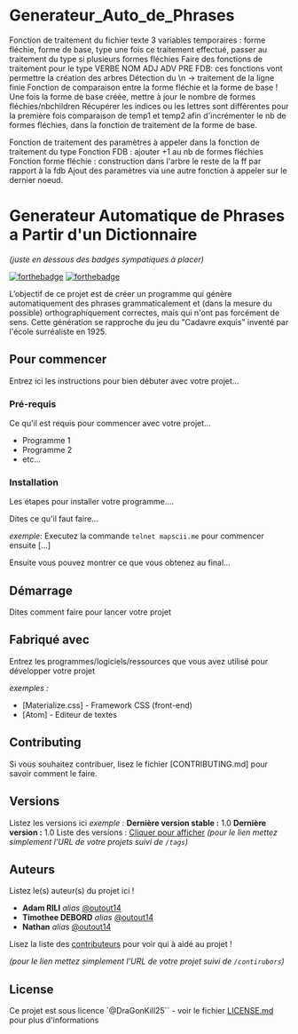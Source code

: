 # Generateur_Auto_de_Phrases

Fonction de traitement du fichier texte
3 variables temporaires : forme fléchie, forme de base, type
une fois ce traitement effectué, passer au traitement du type si plusieurs formes 
fléchies
Faire des fonctions de traitement pour le type VERBE NOM ADJ ADV PRE FDB:
ces fonctions vont permettre la création des arbres
Détection du \n -> traitement de la ligne finie
Fonction de comparaison entre la forme fléchie et la forme de base !
Une fois la forme de base créée, mettre à jour le nombre de formes fléchies/nbchildren
Récupérer les indices ou les lettres sont différentes pour la première fois
comparaison de temp1 et temp2 afin d'incrémenter le nb de formes fléchies, dans la
fonction de traitement de la forme de base.

Fonction de traitement des paramètres à appeler dans la fonction de traitement du type
Fonction FDB : ajouter +1 au nb de formes fléchies
Fonction forme fléchie : construction dans l'arbre le reste de la ff par rapport à la fdb
Ajout des paramètres via une autre fonction à appeler sur le dernier noeud.
# Generateur Automatique de Phrases a Partir d'un Dictionnaire
_(juste en dessous des badges sympatiques à placer)_

[![forthebadge](http://forthebadge.com/images/badges/built-with-love.svg)](http://forthebadge.com)  [![forthebadge](http://forthebadge.com/images/badges/powered-by-electricity.svg)](http://forthebadge.com)

L’objectif de ce projet est de créer un programme qui génère automatiquement des
phrases grammaticalement et (dans la mesure du possible) orthographiquement correctes,
mais qui n'ont pas forcément de sens. Cette génération se rapproche du jeu du "Cadavre
exquis" inventé par l'école surréaliste en 1925.

## Pour commencer

Entrez ici les instructions pour bien débuter avec votre projet...

### Pré-requis

Ce qu'il est requis pour commencer avec votre projet...

- Programme 1
- Programme 2
- etc...

### Installation

Les étapes pour installer votre programme....

Dites ce qu'il faut faire...

_exemple_: Executez la commande ``telnet mapscii.me`` pour commencer ensuite [...]


Ensuite vous pouvez montrer ce que vous obtenez au final...

## Démarrage

Dites comment faire pour lancer votre projet

## Fabriqué avec

Entrez les programmes/logiciels/ressources que vous avez utilisé pour développer votre projet

_exemples :_
* [Materialize.css] - Framework CSS (front-end)
* [Atom] - Editeur de textes

## Contributing

Si vous souhaitez contribuer, lisez le fichier [CONTRIBUTING.md] pour savoir comment le faire.

## Versions
Listez les versions ici 
_exemple :_
**Dernière version stable :** 1.0
**Dernière version :** 1.0
Liste des versions : [Cliquer pour afficher](https://github.com/your/project-name/tags)
_(pour le lien mettez simplement l'URL de votre projets suivi de ``/tags``)_

## Auteurs
Listez le(s) auteur(s) du projet ici !
* **Adam RILI** _alias_ [@outout14](https://github.com/outout14)
* **Timothee DEBORD** _alias_ [@outout14](https://github.com/outout14)
* **Nathan** _alias_ [@outout14](https://github.com/outout14)


Lisez la liste des [contributeurs](https://github.com/your/project/contributors) pour voir qui à aidé au projet !

_(pour le lien mettez simplement l'URL de votre projet suivi de ``/contirubors``)_

## License

Ce projet est sous licence `@DraGonKill25`` - voir le fichier [LICENSE.md](LICENSE.md) pour plus d'informations